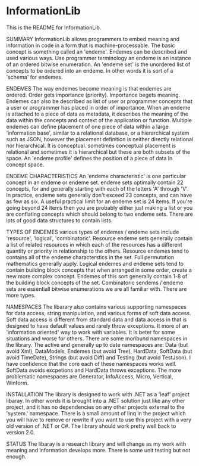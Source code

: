 # InformationLib
This is the README for InformationLib.

SUMMARY
InformationLib allows programmers to embed meaning and information in code in a form that is machine-processable.
The basic concept is something called an 'endeme'. Endemes can be described and used various ways. Use programmer terminology an
endeme is an instance of an ordered bitwise enumeration. An 'endeme set' is the unordered list of concepts to be ordered into an endeme.
In other words it is sort of a 'schema' for endemes.

ENDEMES
The way endemes become meaning is that endemes are ordered. Order gets importance (priority). Importance begets meaning. Endemes can also
be described as list of user or programmer concepts that a user or programmer has placed in order of importance. When an endeme is 
attached to a piece of data as metadata, it describes the meaning of the data within the concepts and context of the application or
function. Multiple endemes can define placement of one piece of data within a large 'information base', similar to a relational
database, or a hierarchical system such as JSON, however the placement definition is neither directly relational nor hierarchical.
It is conceptual. sometimes conceptual placement is relational and sometimes it is hierarchical but these are both subsets of the space.
An 'endeme profile' defines the position of a piece of data in concept space.

ENDEME CHARACTERISTICS
An 'endeme characteristic' is one particular concept in an endeme or endeme set. endeme sets optimally contain 22 concepts, for and
generally starting with each of the letters 'A' through 'V'. In practice, endeme sets generally don't exceed 23 concepts, and
can have as few as six. A useful practical limit for an endeme set is 24 items. If you're going beyond 24 items then you are probably
either just making a list or you are conflating concepts which should belong to two endeme sets. There are lots of good data
structures to contain lists.

TYPES OF ENDEMES
various types of endemes / endeme sets include 'resource', 'logical', 'combinatoric'.  Resource endeme sets generally contain a list
of related resources in which each of the resources has a different quantity or priority in relationship to the others. Resource
endemes tend to contains all of the endeme characterstics in the set. Full permutation mathematics generally apply. Logical endemes 
and endeme sets tend to contain building block concepts that when arranged in some order, create a new more complex concept. Endemes
of this sort generally contain 1-8 of the building block concepts of the set. Combinatoric sendems / endeme sets are essentiall
bitwise enumerations we are all familiar with. There are more types.

NAMESPACES
The libarary also contains various supporting namespaces for data access, string manipulation, and various forms of soft data access.
Soft data access is different from standard data and data access in that is designed to have default values and rarely throw exceptions.
It more of an 'information oriented' way to work with variables. It is beter for some situations and worse for others.
There are some moribund namespaces in the library. The active and generally up to date namespaces are:
Data (but avoid Xml), DataModels, Endemes (but avoid Tree), HardData, SoftData (but avoid TimeDate), Strings (but avoid Diff)
and Testing (but avoid TestJson). I have confidence that the core each of these namespaces works well. SoftData avoids excpetions
and HardData throws exceptions. The more problematic namespaces are Generator, InfoAccess, Micro, Vertical, Winform.

INSTALLATION
The library is designed to work with .NET as a 'leaf' project libaray. In other words it is brought into a .NET solution just like any
other project, and it has no dependencies on any other projects external to the 'system.' namespace. There is a small amount of linq
in the project which you will have to remove or rewrite if you want to use this project with a very old version of .NET or C#. The
library should work pretty well back to version 2.0.

STATUS
The libaray is a research library and will change as my work with meaning and information develops more. There is some unit testing
but not enough. 


